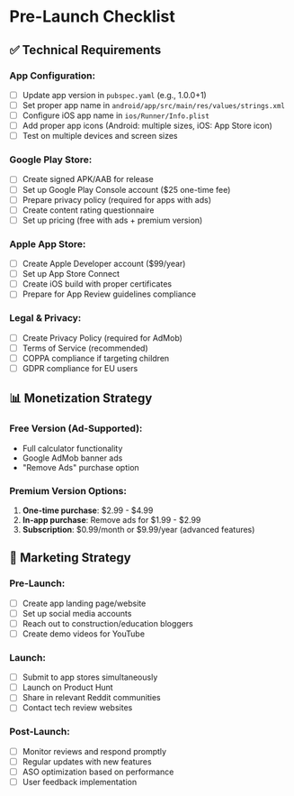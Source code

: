 # Pre-Launch Checklist

## ✅ Technical Requirements

### App Configuration:
- [ ] Update app version in `pubspec.yaml` (e.g., 1.0.0+1)
- [ ] Set proper app name in `android/app/src/main/res/values/strings.xml`
- [ ] Configure iOS app name in `ios/Runner/Info.plist`
- [ ] Add proper app icons (Android: multiple sizes, iOS: App Store icon)
- [ ] Test on multiple devices and screen sizes

### Google Play Store:
- [ ] Create signed APK/AAB for release
- [ ] Set up Google Play Console account ($25 one-time fee)
- [ ] Prepare privacy policy (required for apps with ads)
- [ ] Create content rating questionnaire
- [ ] Set up pricing (free with ads + premium version)

### Apple App Store:
- [ ] Create Apple Developer account ($99/year)
- [ ] Set up App Store Connect
- [ ] Create iOS build with proper certificates
- [ ] Prepare for App Review guidelines compliance

### Legal & Privacy:
- [ ] Create Privacy Policy (required for AdMob)
- [ ] Terms of Service (recommended)
- [ ] COPPA compliance if targeting children
- [ ] GDPR compliance for EU users

## 📊 Monetization Strategy

### Free Version (Ad-Supported):
- Full calculator functionality
- Google AdMob banner ads
- "Remove Ads" purchase option

### Premium Version Options:
1. **One-time purchase**: $2.99 - $4.99
2. **In-app purchase**: Remove ads for $1.99 - $2.99
3. **Subscription**: $0.99/month or $9.99/year (advanced features)

## 🎯 Marketing Strategy

### Pre-Launch:
- [ ] Create app landing page/website
- [ ] Set up social media accounts
- [ ] Reach out to construction/education bloggers
- [ ] Create demo videos for YouTube

### Launch:
- [ ] Submit to app stores simultaneously
- [ ] Launch on Product Hunt
- [ ] Share in relevant Reddit communities
- [ ] Contact tech review websites

### Post-Launch:
- [ ] Monitor reviews and respond promptly
- [ ] Regular updates with new features
- [ ] ASO optimization based on performance
- [ ] User feedback implementation